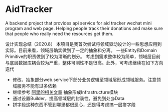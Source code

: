 # AidTracker

A backend project that provides api service for aid tracker wechat mini program and web page.
Helping people track their donations and make sure that people who really need the resources get them.

设计实现总结（2020.8）
本项目是我首次尝试将领域驱动设计的一些思想应用到实际。目前来看，领域层确实做到了一定的抽象和分离。
一些Entity和Domain Primitive的职责做到了较为清晰的划分。
考虑到需求整体较为简单，领域层目前与底层数据库耦合较为严重，整体可测性不是很高。此外，可考虑继续在如下方向迭代

- 修改、抽象部分web.service下部分业务逻辑至领域层形成领域服务。注意领域服务不能有过多依赖
- 继续参考 [阿里的相关文章](https://developer.aliyun.com/article/719251) 抽象形成Infrastructure模块
- 通过设置Builder，提高领域层的封装性，避免到处@Data
- 拼字段这种东西不管到哪里都很恶心，还是得考虑搞一层拼字段
